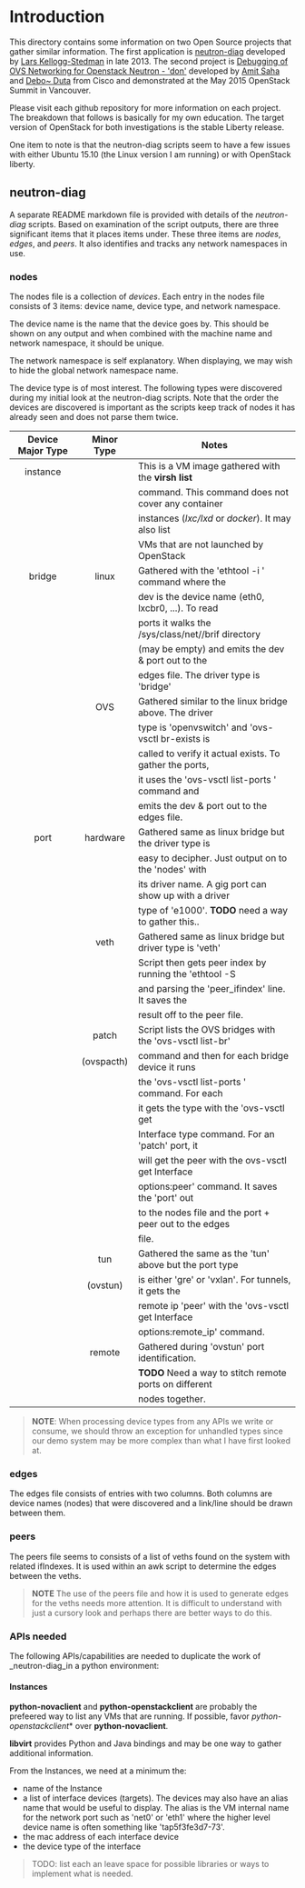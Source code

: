 # Introduction

This directory contains some information on two Open Source projects that gather
similar information.  The first application is [neutron-diag](https://github.com/larsks/neutron-diag)
developed by [Lars Kellogg-Stedman](https://github.com/larsks) in late 2013.  The second
project is
[Debugging of OVS Networking for Openstack Neutron - 'don'](https://github.com/CiscoSystems/don) developed by
[Amit Saha](https://github.com/amsaha) and [Debo~ Duta](https://github.com/ddutta) from Cisco and
demonstrated at the May 2015 OpenStack Summit in Vancouver.

Please visit each github repository for more information on each project. The breakdown
that follows is basically for my own education. The target version of OpenStack for both
investigations is the stable Liberty release.

One item to note is that the neutron-diag scripts seem to have a few issues with either Ubuntu 15.10 (the Linux
version I am running) or with OpenStack liberty.

## neutron-diag

A separate README markdown file is provided with details of the _neutron-diag_ scripts.  Based
on examination of the script outputs, there are three significant items that it places items under.
These three items are _nodes_, _edges_, and _peers_. It also identifies and tracks any network namespaces
in use.

### nodes

The nodes file is a collection of _devices_.  Each entry in the nodes file consists
of 3 items: device name, device type, and network namespace.

The device name is the name that the device goes by.  This should be shown on any output and when combined
with the machine name and network namespace, it should be unique.

The network namespace is self explanatory.  When displaying, we may wish to hide the global network namespace
name.

The device type is of most interest.  The following types were discovered during my initial look at
the neutron-diag scripts.  Note that the order the devices are discovered is important as
the scripts keep track of nodes it has already seen and does not parse them twice.

| Device Major Type | Minor Type | Notes                                                   |
|:-----------------:|:----------:| ------------------------------------------------------- |
|     instance      |            | This is a VM image gathered with the **virsh list**     |
|                   |            | command.  This command does not cover any container     |
|                   |            | instances (_lxc/lxd_ or _docker_).  It may also list    |
|                   |            | VMs that are not launched by OpenStack                  |
|     bridge        |    linux   | Gathered with the 'ethtool -i <dev>' command where the  |
|                   |            | dev is the device name (eth0, lxcbr0, ...). To read     |
|                   |            | ports it walks the /sys/class/net/<dev>/brif directory  |
|                   |            | (may be empty) and emits the dev & port out to the      |
|                   |            | edges file.  The driver type is 'bridge'                |
|                   |    OVS     | Gathered similar to the linux bridge above.  The driver |
|                   |            | type is 'openvswitch' and 'ovs-vsctl br-exists <dev> is |
|                   |            | called to verify it actual exists. To gather the ports, |
|                   |            | it uses the 'ovs-vsctl list-ports <dev>' command and    |
|                   |            | emits the dev & port out to the edges file.             |
|     port          |  hardware  | Gathered same as linux bridge but the driver type is    |
|                   |            | easy to decipher.  Just output on to the 'nodes' with   |
|                   |            | its driver name.  A gig port can show up with a driver  |
|                   |            | type of 'e1000'.  **TODO**  need a way to gather this.. |
|                   |    veth    | Gathered same as linux bridge but driver type is 'veth' |
|                   |            | Script then gets peer index by running the 'ethtool -S  |
|                   |            | <dev> and parsing the 'peer_ifindex' line. It saves the |
|                   |            | result off to the peer file.                            |
|                   |   patch    | Script lists the OVS bridges with the 'ovs-vsctl list-br' |
|                   | (ovspacth) | command and then for each bridge device <brdev> it runs |
|                   |            | the 'ovs-vsctl list-ports <brdev>' command.  For each   |
|                   |            | <port> it gets the type with the 'ovs-vsctl get         |
|                   |            | Interface <port> type command. For an 'patch' port, it  |
|                   |            | will get the peer with the ovs-vsctl get Interface      |
|                   |            | <port> options:peer' command. It saves the 'port' out   |
|                   |            | to the nodes file and the port + peer out to the edges  |
|                   |            | file.                                                   |
|                   |    tun     | Gathered the same as the 'tun' above but the port type  |
|                   |  (ovstun)  | is either 'gre' or 'vxlan'. For tunnels, it gets the    |
|                   |            | remote ip 'peer' with the 'ovs-vsctl get Interface      |
|                   |            | <port> options:remote_ip' command.                      |
|                   |   remote   | Gathered during 'ovstun' port identification.           |
|                   |            | **TODO** Need a way to stitch remote ports on different |
|                   |            | nodes together.                                         |


> **NOTE**: When processing device types from any APIs we write or consume, we should throw an exception
>           for unhandled types since our demo system may be more complex than what I have first looked at.

### edges

The edges file consists of entries with two columns.  Both columns are device names (nodes) that were
discovered and a link/line should be drawn between them.

### peers

The peers file seems to consists of a list of veths found on the system with related ifIndexes.  It is
used within an awk script to determine the edges between the veths.

> **NOTE** The use of the peers file and how it is used to generate edges for the veths needs more
>          attention.  It is difficult to understand with just a cursory look and perhaps there are
>          better ways to do this.

### APIs needed

The following APIs/capabilities are needed to duplicate the work of _neutron-diag_in a python environment:

#### Instances

**python-novaclient** and **python-openstackclient** are probably the prefeered way to list any VMs
that are running.  If possible, favor *python-openstackclient** over **python-novaclient**.

**libvirt** provides Python and Java bindings and may be one way to gather additional information.

From the Instances, we need at a minimum the:
* name of the Instance
* a list of interface devices (targets).  The devices may also have an alias name that would be useful to display. The
alias is the VM internal name for the network port such as 'net0' or 'eth1' where the higher level
device name is often something like 'tap5f3fe3d7-73'.
* the mac address of each interface device
* the device type of the interface

> TODO: list each an leave space for possible libraries or ways to implement what is needed.



